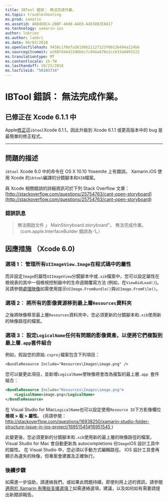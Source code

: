 ```yaml
---
title: IBTool 錯誤： 無法完成作業。
ms.topic: troubleshooting
ms.prod: xamarin
ms.assetid: A804EBC4-2BBF-4A98-A4E8-A455DB2E8A17
ms.technology: xamarin-ios
author: lobrien
ms.author: laobri
ms.date: 04/03/2018
ms.openlocfilehash: 9458c1f8efa36199b21127123f0013b494a224b6
ms.sourcegitcommit: e268fd44422d0bbc7c944a678e2cc633a0493122
ms.translationtype: MT
ms.contentlocale: zh-TW
ms.lasthandoff: 10/25/2018
ms.locfileid: "50103734"
---
```

# <a name="ibtool-error-the-operation-couldnt-be-completed"></a>IBTool 錯誤： 無法完成作業。

## <a name="fixed-in-xcode-611"></a>已修正在 Xcode 6.1.1 中

Apple[修正](https://developer.apple.com/library/content/documentation/Xcode/Conceptual/RN-Xcode-Archive/Chapters/xc6_release_notes.html#//apple_ref/doc/uid/TP40016994-CH4-SW1)這`ibtool`Xcode 6.1.1，因此升級到 Xcode 6.1.1 或更高版本中的 bug 是最簡單的修正程式。

* * *

## <a name="description-of-the-problem"></a>問題的描述

`ibtool` Xcode 6.0 中的命令在 OS X 10.10 Yosemite 上有錯誤。 Xamarin.iOS 使用 Xcode 的`ibtool`編譯的分鏡腳本和`XIB`檔案。

與 Xcode 相關錯誤的詳細資訊可於下列 Stack Overflow 文章： [http://stackoverflow.com/questions/25754763/cant-open-storyboard](http://stackoverflow.com/questions/25754763/cant-open-storyboard)

### <a name="error-message"></a>錯誤訊息

> 無法開啟文件 」 MainStoryboard.storyboard"。 無法完成作業。 （com.apple.InterfaceBuilder 錯誤為-1。）

## <a name="workarounds-for-xcode-60"></a>因應措施 （Xcode 6.0)

### <a name="option-1-manage-all-uiimageviewimage-properties-in-code"></a>選項 1： 管理所有`UIImageView.Image`在程式碼中的屬性

而非設定`Image`的屬性`UIImageView`分鏡腳本中或`.xib`檔案中，您可以設定屬性在檢視表的其中一個檢視控制器中的生命週期覆寫方法 (例如，在`ViewDidLoad()`)。 另請參閱[處理映像](~/ios/app-fundamentals/images-icons/index.md)如需使用提示`UIImage.FromBundle()`與`UIImage.FromFile()`。

### <a name="option-2-move-all-of-the-image-resources-to-the-top-level-resources-folder"></a>選項 2︰ 將所有的影像資源移到最上層`Resources`資料夾

之後將映像移至最上層`Resources`資料夾中，您必須更新的分鏡腳本和`.xib`使用新的映像路徑的檔案。

### <a name="option-3-set-the-logicalname-for-any-problematic-image-assets-so-they-are-copied-to-the-top-level-of-theapp-bundle"></a>選項 3： 設定`LogicalName`任何有問題的影像資產，以便將它們複製到最上層`.app`套件組合

例如，假設您的原始`.csproj`檔案包含下列項目：

`<BundleResource Include="Resources\Images\image.png" />`

您可以變更此項目，並新增`LogicalName`使映像將會改為複製的最上層`.app `套件組合：

```xml
<BundleResource Include="Resources\Images\image.png">
    <LogicalName>image.png</LogicalName>
</BundleResource>
```

在 Visual Studio for Mac`LogicalName`也可以設定使用`Resource ID`下方影像欄位**檢視 > 板 > 屬性**。 (另請參閱： [ http://stackoverflow.com/questions/16938250/xamarin-studio-folder-structure-issue-in-ios-project/16951545#16951545 ](http://stackoverflow.com/questions/16938250/xamarin-studio-folder-structure-issue-in-ios-project/16951545#16951545))

此變更後，您必須更新的分鏡腳本和`.xib`使用新的最上層的映像路徑的檔案。 Visual Studio for Mac 會自動更新為 autocompletions 份`Image`iOS 設計工具中的屬性。 在 Visual Studio 中，您必須以手動方式編輯路徑。 IOS 設計工具會再顯示為遺失的映像，但專案會建置及正確執行。

### <a name="next-steps"></a>後續步驟

如需進一步協助，請連絡我們，或如果此問題持續，即使利用上述的資訊，請參閱[適用於 Xamarin 有哪些支援選項？](~/cross-platform/troubleshooting/support-options.md)如需連絡選項，建議，以及如何如有需要請提出新錯誤報告。 

